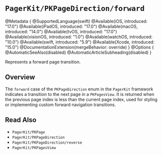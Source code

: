 # ``PagerKit/PKPageDirection/forward``

@Metadata {
    @SupportedLanguage(swift)
    @Available(iOS, introduced: "17.0")
    @Available(iPadOS, introduced: "17.0")
    @Available(macOS, introduced: "14.0")
    @Available(tvOS, introduced: "17.0")
    @Available(visionOS, introduced: "1.0")
    @Available(watchOS, introduced: "10.0")
    @Available(swift, introduced: "5.9")
    @Available(Xcode, introduced: "15.0")
    @DocumentationExtension(mergeBehavior: override)
}
@Options {
    @AutomaticSeeAlso(disabled)
    @AutomaticArticleSubheading(disabled)
}

Represents a forward page transition.

## Overview

The `forward` case of the ``PKPageDirection`` enum in the `PagerKit` framework indicates a transition to the next page in a ``PKPagesView``. It is returned when the previous page index is less than the current page index, used for styling or implementing custom forward navigation transitions.

## Read Also
- ``PagerKit/PKPage``
- ``PagerKit/PKPageDirection``
- ``PagerKit/PKPageDirection/reverse``
- ``PagerKit/PKPagesView``
